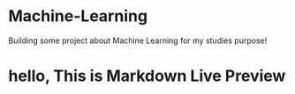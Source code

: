 # Machine-Learning
Building some project about Machine Learning for my studies purpose!
# hello, This is Markdown Live Preview


